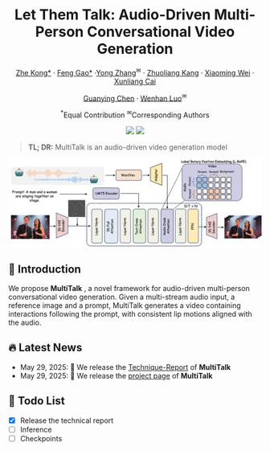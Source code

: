 <div align="center">
<h1>Let Them Talk: Audio-Driven Multi-Person Conversational Video Generation</h1>


[Zhe Kong*](https://scholar.google.com/citations?user=4X3yLwsAAAAJ&hl=zh-CN) · [Feng Gao*](https://scholar.google.com/citations?user=lFkCeoYAAAAJ) ·[Yong Zhang](https://yzhang2016.github.io/)<sup>&#9993;</sup> · [Zhuoliang Kang](https://scholar.google.com/citations?user=W1ZXjMkAAAAJ&hl=en) · [Xiaoming Wei](https://scholar.google.com/citations?user=JXV5yrZxj5MC&hl=zh-CN) · [Xunliang Cai](https://openreview.net/profile?id=~Xunliang_Cai1)  

[Guanying Chen](https://guanyingc.github.io/) · [Wenhan Luo](https://whluo.github.io/)<sup>&#9993;</sup>

<sup>*</sup>Equal Contribution
<sup>&#9993;</sup>Corresponding Authors


<a href='https://meigen-ai.github.io/multi-talk/'><img src='https://img.shields.io/badge/Project-Page-green'></a>
<a href='https://arxiv.org/abs/2505.22647'><img src='https://img.shields.io/badge/Technique-Report-red'></a>
</div>

> **TL; DR:**  MultiTalk is an audio-driven video generation model

<p align="center">
  <img src="assets/pipe.png">
</p>



## 🔆 Introduction

We propose **MultiTalk** , a novel framework for audio-driven multi-person conversational video generation. Given a multi-stream audio input, a reference image and a prompt, MultiTalk generates a video containing interactions following the prompt, with consistent lip motions aligned with the audio.


## 🔥 Latest News

* May 29, 2025: 👋 We release the [Technique-Report](https://arxiv.org/abs/2505.22647) of **MultiTalk** 
* May 29, 2025: 👋 We release the [project page](https://meigen-ai.github.io/multi-talk/) of **MultiTalk** 


## 📑 Todo List

- [x] Release the technical report
- [ ] Inference
- [ ] Checkpoints
